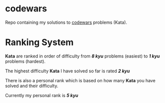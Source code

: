 # codewars
Repo containing my solutions to [codewars](https://www.codewars.com/) problems (Kata).

# Ranking System
**Kata** are ranked in order of difficulty from ***8 kyu*** problems (easiest) to ***1 kyu*** problems (hardest).

The highest difficulty **Kata** I have solved so far is rated ***2 kyu***

There is also a personal rank which is based on how many **Kata** you have solved and their difficulty.

Currently my personal rank is ***5 kyu***
